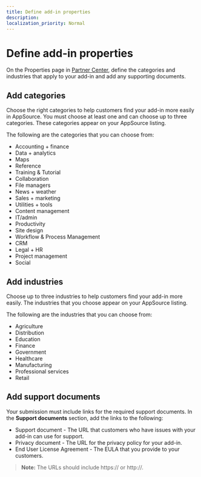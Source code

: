 ```yaml
---
title: Define add-in properties
description:
localization_priority: Normal
---
```


# Define add-in properties

On the Properties page in [Partner Center](https://partner.microsoft.com/en-us/dashboard/office/overview), define the categories and industries that apply to your add-in and add any supporting documents.

## Add categories

Choose the right categories to help customers find your add-in more easily in AppSource. You must choose at least one and can choose up to three categories. These categories appear on your AppSource listing.

The following are the categories that you can choose from:

- Accounting + finance
- Data + analytics
- Maps
- Reference
- Training & Tutorial
- Collaboration
- File managers
- News + weather
- Sales + marketing
- Utilities + tools
- Content management
- IT/admin
- Productivity
- Site design
- Workflow & Process Management
- CRM
- Legal + HR
- Project management
- Social

## Add industries

Choose up to three industries to help customers find your add-in more easily. The industries that you choose appear on your AppSource listing.

The following are the industries that you can choose from:

- Agriculture
- Distribution
- Education
- Finance
- Government
- Healthcare
- Manufacturing
- Professional services
- Retail

## Add support documents

Your submission must include links for the required support documents. In the **Support documents** section, add the links to the following:

- Support document - The URL that customers who have issues with your add-in can use for support. 
- Privacy document - The URL for the privacy policy for your add-in. 
- End User License Agreement - The EULA that you provide to your customers.

>**Note:** The URLs should include https:// or http://. 